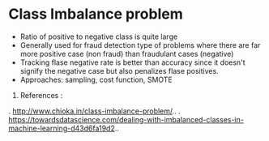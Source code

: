 
# Class Imbalance problem 

+ Ratio of positive to negative class is quite large 
+ Generally used for fraud detection type of problems where there are far more positive case (non fraud) than 
fraudulant cases (negative)
+ Tracking flase negative rate is better than accuracy since it doesn't signify the negative case but also penalizes 
flase positives.
+ Approaches: sampling, cost function, SMOTE

1. References : 

. http://www.chioka.in/class-imbalance-problem/..
. https://towardsdatascience.com/dealing-with-imbalanced-classes-in-machine-learning-d43d6fa19d2..
